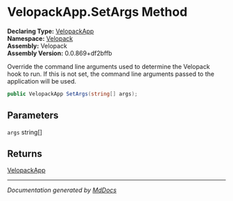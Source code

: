 ﻿<!--  
  <auto-generated>   
    The contents of this file were generated by a tool.  
    Changes to this file may be list if the file is regenerated  
  </auto-generated>   
-->

# VelopackApp.SetArgs Method

**Declaring Type:** [VelopackApp](../index.md)  
**Namespace:** [Velopack](../../index.md)  
**Assembly:** Velopack  
**Assembly Version:** 0.0.869+df2bffb

Override the command line arguments used to determine the Velopack hook to run. If this is not set, the command line arguments passed to the application will be used.

```csharp
public VelopackApp SetArgs(string[] args);
```

## Parameters

`args`  string\[\]

## Returns

[VelopackApp](../index.md)

___

*Documentation generated by [MdDocs](https://github.com/ap0llo/mddocs)*
